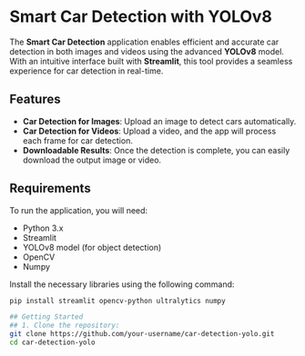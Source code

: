 # Smart Car Detection with YOLOv8

The **Smart Car Detection** application enables efficient and accurate car detection in both images and videos using the advanced **YOLOv8** model. With an intuitive interface built with **Streamlit**, this tool provides a seamless experience for car detection in real-time.

## Features
- **Car Detection for Images**: Upload an image to detect cars automatically.
- **Car Detection for Videos**: Upload a video, and the app will process each frame for car detection.
- **Downloadable Results**: Once the detection is complete, you can easily download the output image or video.

## Requirements
To run the application, you will need:
- Python 3.x
- Streamlit
- YOLOv8 model (for object detection)
- OpenCV
- Numpy

Install the necessary libraries using the following command:
```bash
pip install streamlit opencv-python ultralytics numpy

## Getting Started
## 1. Clone the repository:
git clone https://github.com/your-username/car-detection-yolo.git
cd car-detection-yolo


